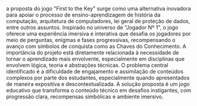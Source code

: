 a proposta do jogo "First to the Key" surge como uma alternativa inovadora para apoiar o processo de ensino-aprendizagem de história da computação, arquitetura de computadores, lei geral de proteção de dados, entre outros assuntos. Inspirado no universo de "Jogador Nº 1", o jogo oferece uma experiência imersiva e interativa que desafia os jogadores por meio de perguntas, enigmas e fases progressivas, recompensando o avanço com símbolos de conquista como as Chaves do Conhecimento. A importância do projeto está diretamente relacionada à necessidade de tornar o aprendizado mais envolvente, especialmente em disciplinas que envolvem lógica, teoria e abstrações técnicas. O problema central identificado é a dificuldade de engajamento e assimilação de conteúdos complexos por parte dos estudantes, especialmente quando apresentados de maneira expositiva e descontextualizada. A solução proposta é um jogo educativo que transforma o conteúdo técnico em desafios instigantes, com progressão clara, recompensas simbólicas e ambiente imersivo.
